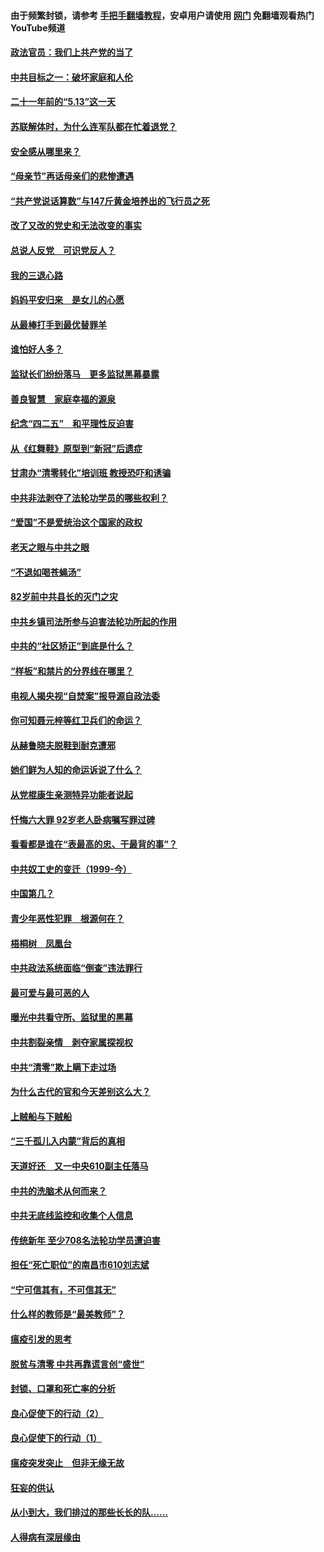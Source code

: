 #### 由于频繁封锁，请参考 [手把手翻墙教程](https://github.com/gfw-breaker/guides/wiki/)，安卓用户请使用 [网门](https://github.com/gfw-breaker/nogfw/blob/master/dl.md?t=05211401) 免翻墙观看热门YouTube频道 

#### [政法官员：我们上共产党的当了](../pages/19/425351.md?t=05211401) 

#### [中共目标之一：破坏家庭和人伦](../pages/19/424454.md?t=05211401) 

#### [二十一年前的“5.13”这一天](../pages/19/424814.md?t=05211401) 

#### [苏联解体时，为什么连军队都在忙着退党？](../pages/19/424335.md?t=05211401) 

#### [安全感从哪里来？](../pages/19/424336.md?t=05211401) 

#### [“母亲节”再话母亲们的悲惨遭遇](../pages/19/424234.md?t=05211401) 

#### [“共产党说话算数”与147斤黄金培养出的飞行员之死](../pages/19/424115.md?t=05211401) 

#### [改了又改的党史和无法改变的事实](../pages/19/424037.md?t=05211401) 

#### [总说人反党　可识党反人？](../pages/19/423820.md?t=05211401) 

#### [我的三退心路](../pages/19/423876.md?t=05211401) 

#### [妈妈平安归来　是女儿的心愿](../pages/19/423947.md?t=05211401) 

#### [从最棒打手到最优替罪羊](../pages/19/423819.md?t=05211401) 

#### [谁怕好人多？](../pages/19/423774.md?t=05211401) 

#### [监狱长们纷纷落马　更多监狱黑幕暴露](../pages/19/423787.md?t=05211401) 

#### [善良智慧　家庭幸福的源泉](../pages/19/423632.md?t=05211401) 

#### [纪念“四二五”　和平理性反迫害](../pages/19/423660.md?t=05211401) 

#### [从《红舞鞋》原型到“新冠”后遗症](../pages/19/423509.md?t=05211401) 

#### [甘肃办“清零转化”培训班 教授恐吓和诱骗](../pages/19/423498.md?t=05211401) 

#### [中共非法剥夺了法轮功学员的哪些权利？](../pages/19/423392.md?t=05211401) 

#### [“爱国”不是爱统治这个国家的政权](../pages/19/423029.md?t=05211401) 

#### [老天之眼与中共之眼](../pages/19/423378.md?t=05211401) 

#### [“不退如喝苍蝇汤”](../pages/19/423287.md?t=05211401) 

#### [82岁前中共县长的灭门之灾](../pages/19/423055.md?t=05211401) 

#### [中共乡镇司法所参与迫害法轮功所起的作用](../pages/19/423064.md?t=05211401) 

#### [中共的“社区矫正”到底是什么？](../pages/19/422870.md?t=05211401) 

#### [“样板”和禁片的分界线在哪里？](../pages/19/422704.md?t=05211401) 

#### [电视人揭央视“自焚案”报导源自政法委](../pages/19/422770.md?t=05211401) 

#### [你可知聂元梓等红卫兵们的命运？](../pages/19/422848.md?t=05211401) 

#### [从赫鲁晓夫脱鞋到耐克遭邪](../pages/19/422826.md?t=05211401) 

#### [她们鲜为人知的命运诉说了什么？](../pages/19/422754.md?t=05211401) 

#### [从党棍康生亲测特异功能者说起](../pages/19/422657.md?t=05211401) 

#### [忏悔六大罪 92岁老人卧病嘱写罪过碑](../pages/19/422750.md?t=05211401) 

#### [看看都是谁在“表最高的忠、干最背的事”？](../pages/19/422703.md?t=05211401) 

#### [中共奴工史的变迁（1999-今）](../pages/19/422656.md?t=05211401) 

#### [中国第几？](../pages/19/422496.md?t=05211401) 

#### [青少年恶性犯罪　根源何在？](../pages/19/422449.md?t=05211401) 

#### [梧桐树　凤凰台](../pages/19/422442.md?t=05211401) 

#### [中共政法系统面临“倒查”违法罪行](../pages/19/422497.md?t=05211401) 

#### [最可爱与最可恶的人](../pages/19/422448.md?t=05211401) 

#### [曝光中共看守所、监狱里的黑幕](../pages/19/422390.md?t=05211401) 

#### [中共割裂亲情　剥夺家属探视权](../pages/19/422364.md?t=05211401) 

#### [中共“清零”欺上瞒下走过场](../pages/19/422306.md?t=05211401) 

#### [为什么古代的官和今天差别这么大？](../pages/19/422228.md?t=05211401) 

#### [上贼船与下贼船](../pages/19/422276.md?t=05211401) 

#### [“三千孤儿入内蒙”背后的真相](../pages/19/422229.md?t=05211401) 

#### [天道好还　又一中央610副主任落马](../pages/19/422155.md?t=05211401) 

#### [中共的洗脑术从何而来？](../pages/19/422154.md?t=05211401) 

#### [中共无底线监控和收集个人信息](../pages/19/422039.md?t=05211401) 

#### [传统新年 至少708名法轮功学员遭迫害](../pages/19/421946.md?t=05211401) 

#### [担任“死亡职位”的南昌市610刘志斌](../pages/19/421957.md?t=05211401) 

#### [“宁可信其有，不可信其无”](../pages/19/421691.md?t=05211401) 

#### [什么样的教师是“最美教师”？](../pages/19/421755.md?t=05211401) 

#### [瘟疫引发的思考](../pages/19/421594.md?t=05211401) 

#### [脱贫与清零 中共再靠谎言创“盛世”](../pages/19/421590.md?t=05211401) 

#### [封锁、口罩和死亡率的分析](../pages/19/421495.md?t=05211401) 

#### [良心促使下的行动（2）](../pages/19/421361.md?t=05211401) 

#### [良心促使下的行动（1）](../pages/19/421302.md?t=05211401) 

#### [瘟疫突发突止　但非无缘无故](../pages/19/421281.md?t=05211401) 

#### [狂妄的供认](../pages/19/421199.md?t=05211401) 

#### [从小到大，我们排过的那些长长的队……](../pages/19/421243.md?t=05211401) 

#### [人得病有深层缘由](../pages/19/420864.md?t=05211401) 

